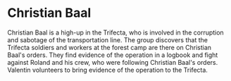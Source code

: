 # Christian Baal
Christian Baal is a high-up in the Trifecta, who is involved in the corruption and sabotage of the transportation line. The group discovers that the Trifecta soldiers and workers at the forest camp are there on Christian Baal's orders. They find evidence of the operation in a logbook and fight against Roland and his crew, who were following Christian Baal's orders. Valentin volunteers to bring evidence of the operation to the Trifecta.